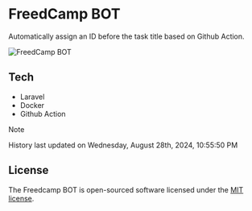 # FreedCamp BOT

Automatically assign an ID before the task title based on Github Action.

![FreedCamp BOT](https://repository-images.githubusercontent.com/737932867/7d34798b-2680-471c-b089-a78a718d3d6a)

## Tech

- Laravel
- Docker
- Github Action

> [!NOTE]  
> History last updated on Wednesday, August 28th, 2024, 10:55:50 PM

## License

The Freedcamp BOT is open-sourced software licensed under the [MIT license](https://opensource.org/licenses/MIT).
